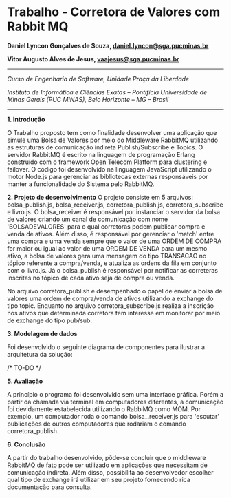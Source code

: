 # Trabalho - Corretora de Valores com Rabbit MQ


**Daniel Lyncon Gonçalves de Souza, daniel.lyncon@sga.pucminas.br**

**Vitor Augusto Alves de Jesus, vaajesus@sga.pucminas.br**

---

_Curso de Engenharia de Software, Unidade Praça da Liberdade_

_Instituto de Informática e Ciências Exatas – Pontifícia Universidade de Minas Gerais (PUC MINAS), Belo Horizonte – MG – Brasil_

---

**1. Introdução**

O Trabalho proposto tem como finalidade desenvolver uma aplicação que simule uma Bolsa de Valores por meio do Middleware 
RabbitMQ utilizando as estruturas de comunicação indireta Publish/Subscribe e Topics. O servidor RabbitMQ é escrito na linguagem de programação Erlang construído com o framework Open Telecom Platform para clustering e failover. O código foi desenvolvido na linguagem JavaScript 
utilizando o motor Node.js para gerenciar as bibliotecas externas responsáveis por manter a funcionalidade do Sistema pelo RabbitMQ. 

<!-- Na **contextualização**, o aluno deve dizer do que se trata o trabalho, em que área ou contexto se insere. 
A **contextualização** deve ser desenvolvida de algo mais genérico para algo mais específico. 
A citação de pesquisas quantitativas é bem aceita aqui (corretamente referenciadas).

Em seguida o aluno deve caminhar a contextualização para descrever o **problema** que o artigo trata. 
O **problema** pode ser algo vivido em uma empresa específica.

O aluno deve escrever um pequeno parágrafo ou frase com o **objetivo geral** do trabalho. 
O objetivo deve ser bem direto, específico e definido com verbos de ação (elaborar, propor, ava-liar, comparar etc.).
Apresente também alguns (pelo menos 2) **objetivos específicos** dependendo de onde você vai querer concentrar a 
sua prática investigativa, ou como você vai aprofundar no seu trabalho. Mostre também as **justificativas** para o 
desenvolvimento do seu trabalho e caso deseje, desta-que alguma contribuição do trabalho.


    1.1 Contextualização
    1.2 Problema
    1.3 Objetivo geral
       1.3.1 Objetivos específicos
    1.4 Justificativas -->

**2. Projeto de desenvolvimento**
O projeto consiste em 5 arquivos: bolsa_publish.js, bolsa_receiver.js, corretora_publish.js, corretora_subscribe e livro.js.
O bolsa_receiver é responsável por instanciar o servidor da bolsa de valores criando um canal de comunicação com nome 'BOLSADEVALORES' para o qual corretoras podem publicar compra e venda de ativos. Além disso, é responsável por gerenciar o 'match' entre uma compra e uma venda sempre que o valor de uma ORDEM DE COMPRA for maior ou igual ao valor de uma ORDEM DE VENDA para um mesmo ativo, a bolsa de valores gera uma mensagem do tipo TRANSACAO no tópico referente a compra/venda, e atualiza as ordens da fila em conjunto com o livro.js. Já o bolsa_publish é responsável por notificar as correteras inscritas no tópico de cada ativo seja de compra ou venda.

No arquivo corretora_publish é desempenhado o papel de enviar a bolsa de valores uma ordem de compra/venda de ativos utilizando a exchange do tipo topic. Enquanto no arquivo corretora_subscribe.js realiza a inscrição nos ativos que determinada corretora tem interesse em monitorar por meio de exchange do tipo pub/sub. 


	
**3. Modelagem de dados**

Foi desenvolvido o seguinte diagrama de componentes para ilustrar a arquitetura da solução:

/*
    TO-DO
*/


**5. Avaliação**

A princípio o programa foi desenvolvido sem uma interface gráfica. Porém a partir da chamada via terminal em computadores diferentes, a comunicação foi devidamente estabelecida utilizando o RabbiMQ como MOM. Por exemplo, um computador roda o comando bolsa_.receiver.js para 'escutar' publicações de outros computadores que rodariam o comando corretora_publish.

**6. Conclusão**

A partir do trabalho desenvolvido, pôde-se concluir que o middleware RabbitMQ de fato pode ser utilizado em aplicações que necessitam de comunicação indireta. Além disso, possibilita ao desenvolvedor escolher qual tipo de exchange irá utilizar em seu projeto fornecendo rica documentação para consulta.
